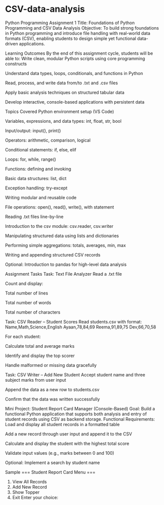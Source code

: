 # CSV-data-analysis
Python Programming Assignment 1
Title: Foundations of Python Programming and CSV Data Analysis
Objective:
To build strong foundations in Python programming and introduce file handling with real-world data formats (CSV), enabling students to design simple yet functional data-driven applications.

Learning Outcomes
By the end of this assignment cycle, students will be able to:
Write clean, modular Python scripts using core programming constructs


Understand data types, loops, conditionals, and functions in Python


Read, process, and write data from/to .txt and .csv files


Apply basic analysis techniques on structured tabular data


Develop interactive, console-based applications with persistent data



Topics Covered
Python environment setup (VS Code)


Variables, expressions, and data types: int, float, str, bool


Input/output: input(), print()


Operators: arithmetic, comparison, logical


Conditional statements: if, else, elif


Loops: for, while, range()


Functions: defining and invoking


Basic data structures: list, dict


Exception handling: try-except


Writing modular and reusable code


File operations: open(), read(), write(), with statement


Reading .txt files line-by-line


Introduction to the csv module: csv.reader, csv.writer


Manipulating structured data using lists and dictionaries


Performing simple aggregations: totals, averages, min, max


Writing and appending structured CSV records


Optional: Introduction to pandas for high-level data analysis



Assignment Tasks
Task: Text File Analyzer
Read a .txt file


Count and display:


Total number of lines


Total number of words


Total number of characters


Task: CSV Reader – Student Scores
Read students.csv with format:
Name,Math,Science,English
Ayaan,78,84,69
Reema,91,89,75
Dev,66,70,58


For each student:


Calculate total and average marks


Identify and display the top scorer


Handle malformed or missing data gracefully


Task: CSV Writer – Add New Student
Accept student name and three subject marks from user input


Append the data as a new row to students.csv


Confirm that the data was written successfully



Mini Project: Student Report Card Manager (Console-Based)
Goal: Build a functional Python application that supports both analysis and entry of student records using CSV as backend storage.
Functional Requirements:
Load and display all student records in a formatted table


Add a new record through user input and append it to the CSV


Calculate and display the student with the highest total score


Validate input values (e.g., marks between 0 and 100)


Optional: Implement a search by student name


Sample
=== Student Report Card Menu ===
1. View All Records
2. Add New Record
3. Show Topper
4. Exit
Enter your choice:

